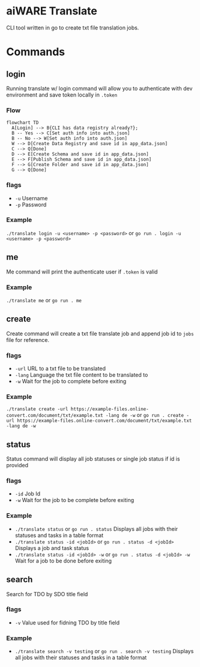 # aiWARE Translate
CLI tool written in go to create txt file translation jobs. 

# Commands
## login
Running translate w/ login command will allow you to authenticate with dev environment and save token locally in `.token`
### Flow
```mermaid
flowchart TD
  A[Login] --> B{CLI has data registry already?};
  B -- Yes --> C[Set auth info into auth.json]
  B -- No --> W[Set auth info into auth.json]
  W --> D[Create Data Registry and save id in app_data.json]
  C --> Q[Done]  
  D --> E[Create Schema and save id in app_data.json]
  E --> F[Publish Schema and save id in app_data.json]
  F --> G[Create Folder and save id in app_data.json]
  G --> Q[Done]
```
### flags
- `-u` Username
- `-p` Password
### Example
`./translate login -u <username> -p <password>` or `go run . login -u <username> -p <password>`
## me
Me command will print the authenticate user if `.token` is valid
### Example
`./translate me` or `go run . me`
## create
Create command will create a txt file translate job and append job id to `jobs` file for reference.
### flags
- `-url` URL to a txt file to be translated
- `-lang` Language the txt file content to be translated to
- `-w` Wait for the job to complete before exiting
### Example
`./translate create -url https://example-files.online-convert.com/document/txt/example.txt -lang de -w`
or
`go run . create -url https://example-files.online-convert.com/document/txt/example.txt -lang de -w`
## status
Status command will display all job statuses or single job status if id is provided
### flags
- `-id` Job Id
- `-w` Wait for the job to be complete before exiting
### Example
- `./translate status` or `go run . status` Displays all jobs with their statuses and tasks in a table format
- `./translate status -id <jobId>` or `go run . status -d <jobId>` Displays a job and task status
- `./translate status -id <jobId> -w` or `go run . status -d <jobId> -w` Wait for a job to be done before exiting
## search
Search for TDO by SDO title field
### flags
- `-v` Value used for fidning TDO by title field
### Example
- `./translate search -v testing` or `go run . search -v testing` Displays all jobs with their statuses and tasks in a table format
